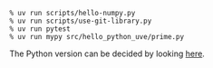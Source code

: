 ```console
% uv run scripts/hello-numpy.py
% uv run scripts/use-git-library.py
% uv run pytest
% uv run mypy src/hello_python_uve/prime.py
```

The Python version can be decided by looking [here](https://devguide.python.org/versions/).
